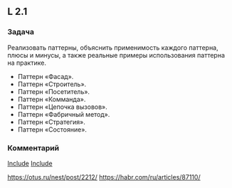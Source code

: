 ## L 2.1

### Задача
Реализовать паттерны, объяснить применимость каждого паттерна, плюсы и минусы, а также реальные примеры использования паттерна на практике.
* Паттерн «Фасад».
* Паттерн «Строитель».
* Паттерн «Посетитель».
* Паттерн «Комманда».
* Паттерн «Цепочка вызовов».
* Паттерн «Фабричный метод».
* Паттерн «Стратегия».
* Паттерн «Состояние».

### Комментарий
[Include](./facade/comment.md)
[Include](./builder/comment.md)



https://otus.ru/nest/post/2212/
https://habr.com/ru/articles/87110/